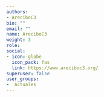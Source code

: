 ```yaml
---
authors:
- AreciboC3
bio: ""
email: ""
name: AreciboC3
weight: 3
role: 
social:
- icon: globe
  icon_pack: fas 
  link: https://www.areciboc3.org/
superuser: false
user_groups:
-  Actuales
---
```


